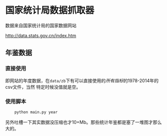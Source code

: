 # 国家统计局数据抓取器

数据来自国家统计局的国家数据网站

http://data.stats.gov.cn/index.htm

## 年鉴数据

### 直接使用

即网站的年度数据，在`data/zb`下有可以直接使用的*所有指标*的1978-2014年的csv文件，当然
特定时候没值就是空。

### 使用脚本

		python main.py year
		
另外吐槽一下其实数据没压缩也才10+Mb。那些统计年鉴都是塞了一堆图才那么大的。